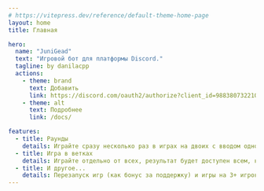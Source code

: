 ```yaml
---
# https://vitepress.dev/reference/default-theme-home-page
layout: home
title: Главная

hero:
  name: "JuniGead"
  text: "Игровой бот для платформы Discord."
  tagline: by danilacpp
  actions:
    - theme: brand
      text: Добавить
      link: https://discord.com/oauth2/authorize?client_id=988380732210679818&scope=bot+applications.commands&permissions=274878254144
    - theme: alt
      text: Подробнее
      link: /docs/

features:
  - title: Раунды
    details: Играйте сразу несколько раз в играх на двоих с вводом одной команды!
  - title: Игра в ветках
    details: Играйте отдельно от всех, результат будет доступен всем, когда окончится игра.
  - title: И другое...
    details: Перезапуск игр (как бонус за поддержку) и игры на 3+ игроков, больше в будущем.
---
```


